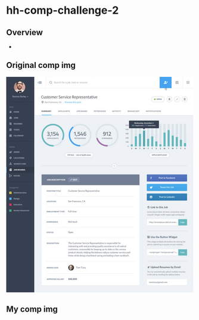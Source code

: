 # hh-comp-challenge-2
## Overview
- 

## Original comp img
![Screenshot](static-comp-challenge-2-img.png)

## My comp img
